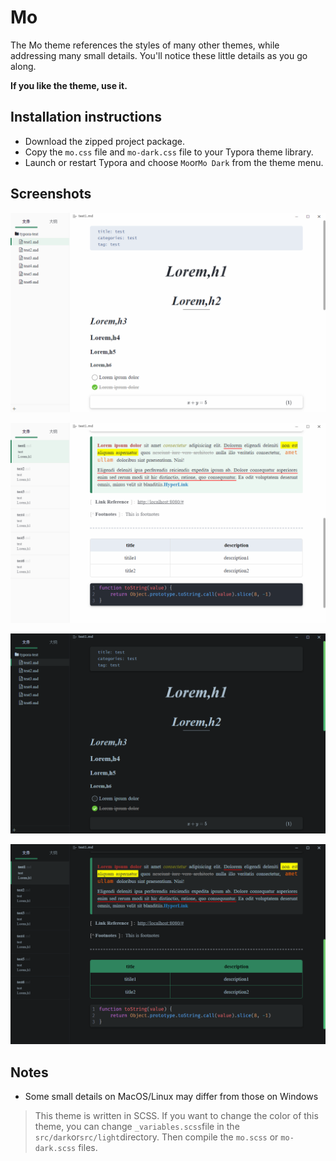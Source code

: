 # Mo

The Mo theme references the styles of many other themes, while addressing many small details. You'll notice these little details as you go along.

**If you like the theme, use it.**

## Installation instructions

- Download the zipped project package.
- Copy the `mo.css` file and `mo-dark.css` file to your Typora theme library.
- Launch or restart Typora and choose `Mo`or`Mo Dark` from the theme menu.

## Screenshots

![img](images\light1.png)

![img](images\light2.png)

![img](images\dark1.png)

![img](images\dark2.png)

## Notes

- Some small details on MacOS/Linux may differ from those on Windows

> This theme is written in SCSS. If you want to change the color of this theme, you can change `_variables.scss`file in the `src/dark`or`src/light`directory. Then compile the `mo.scss` or `mo-dark.scss` files.